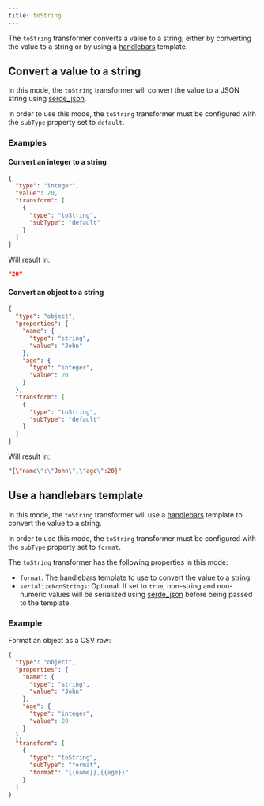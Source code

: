 ```yaml
---
title: toString
---
```


The `toString` transformer converts a value to a string, either by converting
the value to a string or by using a [handlebars](https://handlebarsjs.com/guide/) template.

## Convert a value to a string

In this mode, the `toString` transformer will convert the value to a JSON
string using [serde_json](https://docs.serde.rs/serde_json/index.html).

In order to use this mode, the `toString` transformer must be configured with
the `subType` property set to `default`.

### Examples

#### Convert an integer to a string

```json
{
  "type": "integer",
  "value": 20,
  "transform": [
    {
      "type": "toString",
      "subType": "default"
    }
  ]
}
```

Will result in:

```json
"20"
```

#### Convert an object to a string

```json
{
  "type": "object",
  "properties": {
    "name": {
      "type": "string",
      "value": "John"
    },
    "age": {
      "type": "integer",
      "value": 20
    }
  },
  "transform": [
    {
      "type": "toString",
      "subType": "default"
    }
  ]
}
```

Will result in:

```json
"{\"name\":\"John\",\"age\":20}"
```

## Use a handlebars template

In this mode, the `toString` transformer will use a [handlebars](https://handlebarsjs.com/guide/)
template to convert the value to a string.

In order to use this mode, the `toString` transformer must be configured with
the `subType` property set to `format`.

The `toString` transformer has the following properties in this mode:

* `format`: The handlebars template to use to convert the value to a string.
* `serializeNonStrings`: Optional. If set to `true`, non-string and non-numeric values will be serialized
using [serde_json](https://docs.serde.rs/serde_json/index.html) before being passed to the template.

### Example

Format an object as a CSV row:

```json
{
  "type": "object",
  "properties": {
    "name": {
      "type": "string",
      "value": "John"
    },
    "age": {
      "type": "integer",
      "value": 20
    }
  },
  "transform": [
    {
      "type": "toString",
      "subType": "format",
      "format": "{{name}},{{age}}"
    }
  ]
}
```
